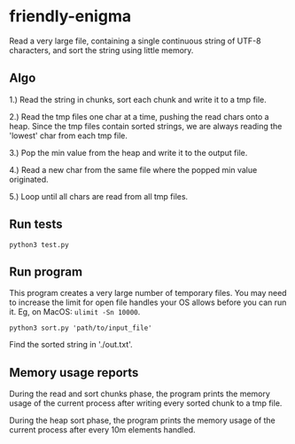 # friendly-enigma

Read a very large file, containing a single continuous string of UTF-8 characters, and sort the string using little memory.

## Algo

1.) Read the string in chunks, sort each chunk and write it to a tmp file.

2.) Read the tmp files one char at a time, pushing the read chars onto a heap. Since the tmp files contain sorted strings, we are always reading the 'lowest' char from each tmp file.

3.) Pop the min value from the heap and write it to the output file.

4.) Read a new char from the same file where the popped min value originated.

5.) Loop until all chars are read from all tmp files.

## Run tests

```
python3 test.py
```

## Run program

This program creates a very large number of temporary files. You may need to increase the limit for open file handles your OS allows before you can run it. Eg, on MacOS: `ulimit -Sn 10000`.

```
python3 sort.py 'path/to/input_file'
```

Find the sorted string in './out.txt'.

## Memory usage reports

During the read and sort chunks phase, the program prints the memory usage of the current process after writing every sorted chunk to a tmp file.

During the heap sort phase, the program prints the memory usage of the current process after every 10m elements handled.
